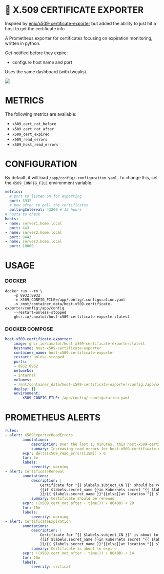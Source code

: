# 🔏 X.509 CERTIFICATE EXPORTER

Inspired by [enix/x509-certificate-exporter](https://github.com/enix/x509-certificate-exporter) but added the ability to just hit a host to get the certificate info

A Prometheus exporter for certificates focusing on expiration monitoring, written in python.


Get notified before they expire:

- configure host name and port

Uses the same dashboard (with tweaks)

![](https://i.imgur.com/UWy29Rr.png)

# METRICS

The following metrics are available:

- `x509_cert_not_before`
- `x509_cert_not_after`
- `x509_cert_expired`
- `x509_read_errors`
- `x509_host_read_errors`


# CONFIGURATION

By default, it will load `/app/config/.configuration.yaml`. To change this, set the `X509_CONFIG_FILE` environment variable.

```yaml
metrics:
  # port to listen on for exporting
  port: 8932
  # how often to poll the certificates
  pollingInterval: 43200 # 12 hours
# hosts to check
hosts:
- name: server1.home.local
  port: 443
- name: server2.home.local
  port: 8443
- name: server3.home.local
  port: 10000
```

# USAGE

### DOCKER

```
docker run --rm \
	-p 8932:8932
	-e X509_CONFIG_FILE=/app/config/.configuration.yaml
	-v /mnt/container_data/host-x509-certificate-exporter/config:/app/config
	--restart=unless-stopped
	ghcr.io/camalot/host-x509-certificate-exporter:latest
```
### DOCKER COMPOSE

```yaml
host-x509-certificate-exporter:
	image: ghcr.io/camalot/host-x509-certificate-exporter:latest
	hostname: host-x509-certificate-exporter
	container_name: host-x509-certificate-exporter
	restart: unless-stopped
	ports:
	- 8932:8932
	networks:
	- internal
	volumes:
	- /mnt/container_data/host-x509-certificate-exporter/config:/app/config
	deploy: {}
	environment: 
		X509_CONFIG_FILE: /app/config/.configuration.yaml
```

# PROMETHEUS ALERTS

```yaml
rules:
- alert: X509ExporterReadErrors
		annotations:
			description: Over the last 15 minutes, this host-x509-certificate-exporter instance has experienced errors reading certificate files or querying the Kubernetes API. This could be caused by a misconfiguration if triggered when the exporter starts.
			summary: Increasing read errors for host-x509-certificate-exporter
		expr: delta(x509_read_errors[15m]) > 0
		for: 5m
		labels:
			severity: warning
- alert: CertificateRenewal
		annotations:
			description: | 
				Certificate for "{{ $labels.subject_CN }}" should be renewed
				{{if $labels.secret_name }}in Kubernets secret "{{ $labels.secret_namespace
				}}/{{ $labels.secret_name }}"{{else}}at location "{{ $labels.filepath }}"{{end}}
			summary: Certificate should be renewed
		expr: ((x509_cert_not_after - time()) / 86400) < 28
		for: 15m
		labels:
			severity: warning
- alert: CertificateExpiration
		annotations:
			description: |
				Certificate for "{{ $labels.subject_CN }}" is about to expire
				{{if $labels.secret_name }}in Kubernets secret "{{ $labels.secret_namespace
				}}/{{ $labels.secret_name }}"{{else}}at location "{{ $labels.filepath }}"{{end}}
			summary: Certificate is about to expire
		expr: ((x509_cert_not_after - time()) / 86400) < 14
		for: 15m
		labels:
			severity: critical
```
